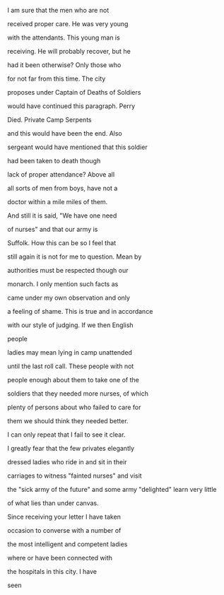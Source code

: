 I am sure that the men who are not

received proper care. He was very young

with the attendants. This young man is

receiving. He will probably recover, but he

had it been otherwise? Only those who

for not far from this time. The city

proposes under Captain of Deaths of Soldiers

would have continued this paragraph. Perry

Died. Private Camp Serpents

and this would have been the end. Also

sergeant would have mentioned that this soldier

had been taken to death though

lack of proper attendance? Above all

all sorts of men from boys, have not a

doctor within a mile miles of them.

And still it is said, "We have one need

of nurses" and that our army is

Suffolk. How this can be so I feel that

still again it is not for me to question. Mean by

authorities must be respected though our

monarch. I only mention such facts as

came under my own observation and only

a feeling of shame. This is true and in accordance

with our style of judging. If we then English

people

ladies may mean lying in camp unattended

until the last roll call. These people with not

people enough about them to take one of the

soldiers that they needed more nurses, of which

plenty of persons about who failed to care for

them we should think they needed better.

I can only repeat that I fail to see it clear.

I greatly fear that the few privates elegantly

dressed ladies who ride in and sit in their

carriages to witness "fainted nurses" and visit

the "sick army of the future" and some army "delighted" learn very little

of what lies than under canvas.

Since receiving your letter I have taken

occasion to converse with a number of

the most intelligent and competent ladies

where or have been connected with

the hospitals in this city. I have

seen